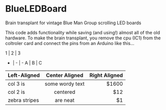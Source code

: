 # BlueLEDBoard
Brain transplant for vintage Blue Man Group scrolling LED boards

This code adds functionality while saving (and using!) almost all of the old hardware. To make the brain transplant, 
you remove the cpu (IC1) from the coltroler card and connect the pins from an Arduino like this...

1 | 2 | 3
- | - | -
A | B | C

| Left-Aligned  | Center Aligned  | Right Aligned |
| :------------ |:---------------:| -----:|
| col 3 is      | some wordy text | $1600 |
| col 2 is      | centered        |   $12 |
| zebra stripes | are neat        |    $1 |


